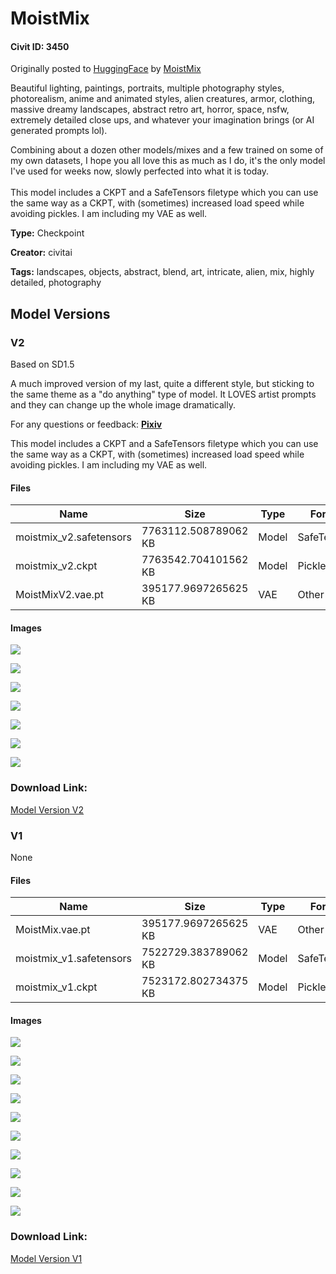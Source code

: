 # MoistMix

#### Civit ID: 3450

<p>Originally posted to <a rel="ugc" href="https://huggingface.co/MoistMix/MoistMixV2">HuggingFace</a> by <a rel="ugc" href="https://huggingface.co/MoistMix">MoistMix</a></p><p>Beautiful lighting, paintings, portraits, multiple photography styles, photorealism, anime and animated styles, alien creatures, armor, clothing, massive dreamy landscapes, abstract retro art, horror, space, nsfw, extremely detailed close ups, and whatever your imagination brings (or AI generated prompts lol).</p><p></p><p>Combining about a dozen other models/mixes and a few trained on some of my own datasets, I hope you all love this as much as I do, it's the only model I've used for weeks now, slowly perfected into what it is today.<br /><br />This model includes a CKPT and a SafeTensors filetype which you can use the same way as a CKPT, with (sometimes) increased load speed while avoiding pickles. I am including my VAE as well.</p>

**Type:** Checkpoint

**Creator:** civitai

**Tags:** landscapes, objects, abstract, blend, art, intricate, alien, mix, highly detailed, photography

## Model Versions

### V2

<p>Based on SD1.5</p><p>A much improved version of my last, quite a different style, but sticking to the same theme as a "do anything" type of model. It LOVES artist prompts and they can change up the whole image dramatically.</p><p>For any questions or feedback: <a target="_blank" rel="ugc" href="https://pixiv.me/moistmix"><strong><u>Pixiv</u></strong></a></p><p>This model includes a CKPT and a SafeTensors filetype which you can use the same way as a CKPT, with (sometimes) increased load speed while avoiding pickles. I am including my VAE as well.</p>

#### Files

| Name | Size | Type | Format | Download Url | AutoV1 | AutoV2 | SHA256 | CRC32 | BLAKE3 |
| --- | --- | --- | --- | --- | --- | --- | --- | --- | --- |
| moistmix_v2.safetensors | 7763112.508789062 KB | Model | SafeTensor | https://civitai.com/api/download/models/5955 | 2AA8C665 | 6514F58B5E | 6514F58B5EB93A8BE8E7C7C5985085D269A287DFF634086C1A4363B640F67C7A | E82D2E93 | 602746677158EB8D27C632E26CF25A6742A75F5EA6F9CF094F1ED81E034EFA99 |
| moistmix_v2.ckpt | 7763542.704101562 KB | Model | PickleTensor | https://civitai.com/api/download/models/5955?type=Model&format=PickleTensor&size=full&fp=fp16 | 55AE9E60 | A01DE4DD97 | A01DE4DD971ACBF013363B202CAC71DC4DB7D7CFA36CA63B99D662DD89C520C6 | A93C7534 | 4CEAE9CD914565EDEFC701C64109C169E94DBE1E4EE0272CAC200DECE80C5AC4 |
| MoistMixV2.vae.pt | 395177.9697265625 KB | VAE | Other | https://civitai.com/api/download/models/5955?type=VAE&format=Other | 9F45927E | DF3C506E51 | DF3C506E51B7EE1D7B5A6A2BB7142D47D488743C96AA778AFB0F53A2CDC2D38D | CDC8E084 | 1C1C17EC74EB5758F1F85BADDA885C2A2B07B9F0A81B6420AC3ABF2BB06FD2C1 |

#### Images

<p><img src="https://image.civitai.com/xG1nkqKTMzGDvpLrqFT7WA/de8c79dd-01c1-4359-0406-0321d0e8d500/width=450/50578.jpeg" /></p>

<p><img src="https://image.civitai.com/xG1nkqKTMzGDvpLrqFT7WA/edec6fb7-e6f1-4d0d-650f-880e2eca0e00/width=450/50577.jpeg" /></p>

<p><img src="https://image.civitai.com/xG1nkqKTMzGDvpLrqFT7WA/d4489f3f-7cbb-48cc-51c9-6d77b8981100/width=450/50576.jpeg" /></p>

<p><img src="https://image.civitai.com/xG1nkqKTMzGDvpLrqFT7WA/28df72da-fe05-44c8-41e1-c1887239c100/width=450/50575.jpeg" /></p>

<p><img src="https://image.civitai.com/xG1nkqKTMzGDvpLrqFT7WA/b229d061-2076-40b2-2287-a22a08047a00/width=450/50574.jpeg" /></p>

<p><img src="https://image.civitai.com/xG1nkqKTMzGDvpLrqFT7WA/a2a5a879-3657-48c3-488c-f93da946b200/width=450/50573.jpeg" /></p>

<p><img src="https://image.civitai.com/xG1nkqKTMzGDvpLrqFT7WA/83da2626-3565-4967-0083-e6a36b924e00/width=450/50572.jpeg" /></p>

### Download Link:

[Model Version V2](https://civitai.com/api/download/models/5955)

### V1

None

#### Files

| Name | Size | Type | Format | Download Url | AutoV1 | AutoV2 | SHA256 | CRC32 | BLAKE3 |
| --- | --- | --- | --- | --- | --- | --- | --- | --- | --- |
| MoistMix.vae.pt | 395177.9697265625 KB | VAE | Other | https://civitai.com/api/download/models/3829?type=VAE&format=Other | 9F45927E | DF3C506E51 | DF3C506E51B7EE1D7B5A6A2BB7142D47D488743C96AA778AFB0F53A2CDC2D38D | CDC8E084 | 1C1C17EC74EB5758F1F85BADDA885C2A2B07B9F0A81B6420AC3ABF2BB06FD2C1 |
| moistmix_v1.safetensors | 7522729.383789062 KB | Model | SafeTensor | https://civitai.com/api/download/models/3829 | 96919D6D | D3B525C4F8 | D3B525C4F83F5882D003497011F636D215694108C7FC69E381CA617F99246AE7 | DDFB8C18 | 53025DB5F3C7FEC6330CE398B906A33607EA587BFA2E642559E18E8B72D6B339 |
| moistmix_v1.ckpt | 7523172.802734375 KB | Model | PickleTensor | https://civitai.com/api/download/models/3829?type=Model&format=PickleTensor&size=full&fp=fp16 | FC81A42A | 5414CC740D | 5414CC740D78B8DAC1598D053BB58EC1919444C3B43C9C1F2EB9BE8C4F935BFC | A32684C1 | F3A3A3E8785122F611ED1F4D260B15F0DCD79F473AF1D99CC7D0DAB4E5E95E09 |

#### Images

<p><img src="https://image.civitai.com/xG1nkqKTMzGDvpLrqFT7WA/4ab5c8bc-bc70-494f-d03a-2ada96245100/width=450/24642.jpeg" /></p>

<p><img src="https://image.civitai.com/xG1nkqKTMzGDvpLrqFT7WA/db2eb26f-3b8e-46c2-631b-830a4b483c00/width=450/24641.jpeg" /></p>

<p><img src="https://image.civitai.com/xG1nkqKTMzGDvpLrqFT7WA/dac3c4ab-778b-4486-664e-23ba0a1c2800/width=450/24640.jpeg" /></p>

<p><img src="https://image.civitai.com/xG1nkqKTMzGDvpLrqFT7WA/9ac69efa-c505-4f25-3ba7-af4e681ec100/width=450/24639.jpeg" /></p>

<p><img src="https://image.civitai.com/xG1nkqKTMzGDvpLrqFT7WA/d1451284-1642-4663-62f8-b2d4f9d20400/width=450/24638.jpeg" /></p>

<p><img src="https://image.civitai.com/xG1nkqKTMzGDvpLrqFT7WA/e439c401-1077-4914-d5c5-5b5957759c00/width=450/24634.jpeg" /></p>

<p><img src="https://image.civitai.com/xG1nkqKTMzGDvpLrqFT7WA/abb633bd-ad96-46f5-3c91-bfb489d07600/width=450/24633.jpeg" /></p>

<p><img src="https://image.civitai.com/xG1nkqKTMzGDvpLrqFT7WA/a38a503a-ab80-4215-1e85-d0f5d0af3d00/width=450/24637.jpeg" /></p>

<p><img src="https://image.civitai.com/xG1nkqKTMzGDvpLrqFT7WA/44ccc0c8-66aa-4f9f-7ffb-c1a41daabb00/width=450/24636.jpeg" /></p>

<p><img src="https://image.civitai.com/xG1nkqKTMzGDvpLrqFT7WA/4307fda5-b304-4a90-61a8-2d96ff7ebb00/width=450/24635.jpeg" /></p>

### Download Link:

[Model Version V1](https://civitai.com/api/download/models/3829)

